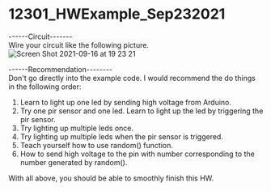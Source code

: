 # 12301_HWExample_Sep232021

------Circuit-------  
Wire your circuit like the following picture.   
![Screen Shot 2021-09-16 at 19 23 21](https://user-images.githubusercontent.com/72721482/133698816-a25a5c26-6c8e-4dac-b592-fe1d3f0c38ab.png)


------Recommendation--------  
Don't go directly into the example code.
I would recommend the do things in the following order:
1. Learn to light up one led by sending high voltage from Arduino.
2. Try one pir sensor and one led. Learn to light up the led by triggering the pir sensor.
3. Try lighting up multiple leds once.
4. Try lighting up multiple leds when the pir sensor is triggered.
5. Teach yourself how to use random() function.
6. How to send high voltage to the pin with number corresponding to the number generated by random().

With all above, you should be able to smoothly finish this HW.
